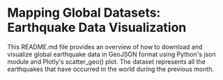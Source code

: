 # Mapping Global Datasets: Earthquake Data Visualization

This README.md file provides an overview of how to download and visualize global earthquake data in GeoJSON format using Python's json module and Plotly's scatter_geo() plot. The dataset represents all the earthquakes that have occurred in the world during the previous month.